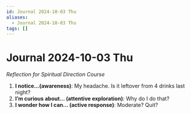 ```yaml
---
id: Journal 2024-10-03 Thu
aliases:
  - Journal 2024-10-03 Thu
tags: []
---
```


# Journal 2024-10-03 Thu

*Reflection for Spiritual Direction Course*

1. **I notice…(awareness)**: My headache. Is it leftover from 4 drinks last night?
2. **I’m curious about… (attentive exploration)**: Why do I do that?
3. **I wonder how I can… (active response)**: Moderate? Quit?


